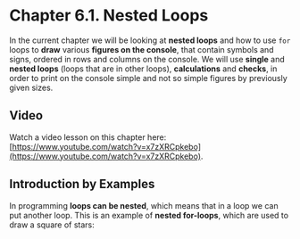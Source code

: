 # Chapter 6.1. Nested Loops

In the current chapter we will be looking at **nested loops** and how to use `for` loops to **draw** various **figures on the console**, that contain symbols and signs, ordered in rows and columns on the console. We will use **single** and **nested loops** \(loops that are in other loops\), **calculations** and **checks**, in order to print on the console simple and not so simple figures by previously given sizes.

## Video

Watch a video lesson on this chapter here: [https://www.youtube.com/watch?v=x7zXRCpkebo](https://www.youtube.com/watch?v=x7zXRCpkebo).

## Introduction by Examples

In programming **loops can be nested**, which means that in a loop we can put another loop. This is an example of **nested for-loops**, which are used to draw a square of stars:





